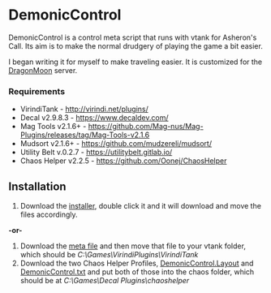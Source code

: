 # DemonicControl
DemonicControl is a control meta script that runs with vtank for Asheron's Call. Its aim is to make the normal drudgery of playing the game a bit easier.

I began writing it for myself to make traveling easier. It is customized for the [DragonMoon](http://discord.gg/dragonmoon) server.

### Requirements
- VirindiTank - http://virindi.net/plugins/
- Decal v2.9.8.3 - https://www.decaldev.com/
- Mag Tools v2.1.6+ - https://github.com/Mag-nus/Mag-Plugins/releases/tag/Mag-Tools-v2.1.6
- Mudsort v2.1.6+ - https://github.com/mudzereli/mudsort/
- Utility Belt v.0.2.7 - https://utilitybelt.gitlab.io/
- Chaos Helper v2.2.5 - https://github.com/Oonej/ChaosHelper
## Installation
1. Download the [installer](https://github.com/RonGeorge/DemonicControl/blob/main/installer/DemonicInstaller.bat), double click it and it will download and move the files accordingly.

**-or-**

1. Download the [meta file]( https://raw.githubusercontent.com/RonGeorge/DemonicControl/main/DemonicControl.met ) and then move that file to your vtank folder, which should be *C:\Games\VirindiPlugins\VirindiTank*
2. Download the two Chaos Helper Profiles, [DemonicControl.Layout](https://raw.githubusercontent.com/RonGeorge/DemonicControl/main/source/DemonicControl.Layout) and [DemonicControl.txt](https://raw.githubusercontent.com/RonGeorge/DemonicControl/main/source/DemonicControl.txt) and put both of those into the chaos folder, which should be at *C:\Games\Decal Plugins\chaoshelper*